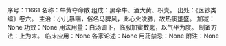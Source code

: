 序号：11661
名称：牛黄夺命散
组成：黑牵牛、酒大黄、枳壳。
出处：《医钞类编》卷六。
主治：小儿暴喘，俗名马脾风，此心火凌肺，故热痰壅盛。
加减：None
功效：None
用法用量：白汤调下，临服加蜜数匙，以气平为度。
制备方法：上为末。
临床应用：None
各家论述：None
用药禁忌：None
附注：None
